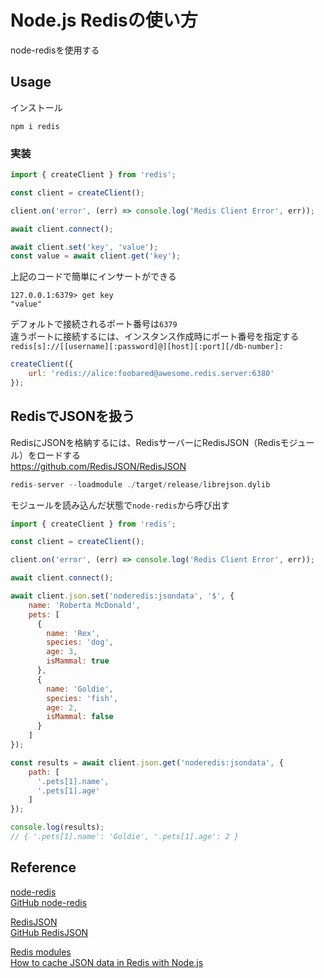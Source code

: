# Node.js Redisの使い方
node-redisを使用する

## Usage
インストール
```
npm i redis
```

### 実装
```javascript
import { createClient } from 'redis';

const client = createClient();

client.on('error', (err) => console.log('Redis Client Error', err));

await client.connect();

await client.set('key', 'value');
const value = await client.get('key');
```

上記のコードで簡単にインサートができる
```
127.0.0.1:6379> get key
"value"
```
デフォルトで接続されるポート番号は`6379`<br>
違うポートに接続するには、インスタンス作成時にポート番号を指定する<br>
`redis[s]://[[username][:password]@][host][:port][/db-number]:`
```javascript
createClient({
    url: 'redis://alice:foobared@awesome.redis.server:6380'
});
```

## RedisでJSONを扱う
RedisにJSONを格納するには、RedisサーバーにRedisJSON（Redisモジュール）をロードする<br>
https://github.com/RedisJSON/RedisJSON
```c
redis-server --loadmodule ./target/release/librejson.dylib
```

モジュールを読み込んだ状態で`node-redis`から呼び出す
```javascript
import { createClient } from 'redis';

const client = createClient();

client.on('error', (err) => console.log('Redis Client Error', err));

await client.connect();

await client.json.set('noderedis:jsondata', '$', {
    name: 'Roberta McDonald',
    pets: [
      {
        name: 'Rex',
        species: 'dog',
        age: 3,
        isMammal: true
      },
      {
        name: 'Goldie',
        species: 'fish',
        age: 2,
        isMammal: false
      }
    ]
});

const results = await client.json.get('noderedis:jsondata', {
    path: [
      '.pets[1].name',
      '.pets[1].age'
    ]
});

console.log(results);
// { '.pets[1].name': 'Goldie', '.pets[1].age': 2 }
```

## Reference
[node-redis](https://www.npmjs.com/package/redis)<br>
[GitHub node-redis](https://github.com/redis/node-redis)<br>

[RedisJSON](https://redis.io/docs/stack/json/)<br>
[GitHub RedisJSON](https://github.com/RedisJSON/RedisJSON)<br>

[Redis modules](https://redis.com/blog/redis-as-a-json-store/)<br>
[How to cache JSON data in Redis with Node.js](https://developer.redis.com/howtos/redisjson/using-nodejs/)<br>
